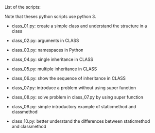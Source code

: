 List of the scripts:

Note that theses python scripts use python 3.

- class_01.py: create a simple class and understand the structure in a class

- class_02.py: arguments in CLASS

- class_03.py: namespaces in Python

- class_04.py: single inheritance in CLASS

- class_05.py: multiple inheritance in CLASS

- class_06.py: show the sequence of inheritance in CLASS

- class_07.py: introduce a problem without using super function

- class_08.py: solve problem in class_07.py by using super function

- class_09.py: simple introductory example of staticmethod and classmethod

- class_10.py: better understand the differences between staticmethod and classmethod
